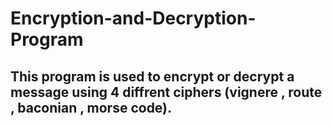 # Encryption-and-Decryption-Program

## This program is used to encrypt or decrypt a message using 4 diffrent ciphers (vignere , route , baconian , morse code).
